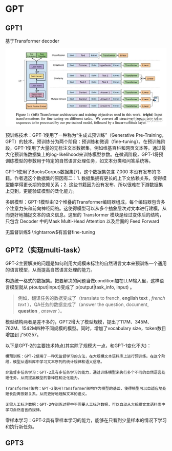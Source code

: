 # GPT

## GPT1

基于Transformer decoder

![1697722207606](image/GPT/1697722207606.png)

预训练技术：GPT-1使用了一种称为“生成式预训练”（Generative Pre-Training，GPT）的技术。预训练分为两个阶段：预训练和微调（fine-tuning）。在预训练阶段，GPT-1使用了大量的无标注文本数据集，例如维基百科和网页文本等。通过最大化预训练数据集上的log-likelihood来训练模型参数。在微调阶段，GPT-1将预训练模型的参数用于特定的自然语言处理任务，如文本分类和问答系统等。

GPT-1使用了BooksCorpus数据集[7]，这个数据集包含 7,000 本没有发布的书籍。作者选这个数据集的原因有二：1. 数据集拥有更长的上下文依赖关系，使得模型能学得更长期的依赖关系；2. 这些书籍因为没有发布，所以很难在下游数据集上见到，更能验证模型的泛化能力。

多层模型：GPT-1模型由12个堆叠的Transformer编码器组成，每个编码器包含多个注意力头和前向神经网络。这使得模型可以从多个抽象层次对文本进行建模，从而更好地捕捉文本的语义信息。这里的 Transformer 模块是经过变体后的结构，只包含 Decoder 中的Mask Multi-Head Attention 以及后面的 Feed Forward

无监督训练$ \rightarrow$有监督fine-tuning

## GPT2（实现multi-task）

GPT-2主要解决的问题是如何利用大规模未标注的自然语言文本来预训练一个通用的语言模型，从而提高自然语言处理的能力。

构造统一格式的数据集。把要解决的问题当做condition加在LLM输入里，这样语言模型就从 p(output|input)变成了 p(output|task_info, input) 。

> 例如，翻译任务的数据变成了（translate to french,  **english text** ,  *french text* ），QA任务的数据变成了（answer the question, document,  **question** ,  *answer* ）。

模型结构两者是差不多的，GPT2增大了模型规模，提出了117M、345M、762M、1542M四种不同规模的模型。同时，增加了vocabulary size，token数目增加到了50257。

以下是GPT-2的主要技术特点(其实除了规模大一点，和GPT-1变化不大)：

    模预训练：GPT-2使用了一种无监督学习的方法，在大规模文本语料库上进行预训练。在这个阶段，模型从语料库中学习文本序列的统计规律和语义信息。

    非监督多任务学习：GPT-2具有多任务学习的能力，通过训练模型来执行多个不同的自然语言处理任务，从而提高模型的鲁棒性和泛化能力。

    Transformer架构：GPT-2使用Transformer架构作为模型的基础，使得模型可以自适应地处理长距离依赖关系，从而更好地理解文本的语义。

    无需人工标注数据：GPT-2在训练过程中不需要人工标注数据，可以自动从大规模文本语料库中学习自然语言的规律。

零样本学习：GPT-2具有零样本学习的能力，能够在只看到少量样本的情况下学习和执行新任务。

## GPT3
